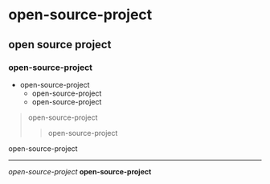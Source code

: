 # open-source-project
## open source project
### open-source-project
* open-source-project
    + open-source-project
    - open-source-project

> open-source-project
>> open-source-project

open-source-project

<hr/>

_open-source-project_
__open-source-project__
